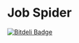 # Job Spider



[![Bitdeli Badge](https://d2weczhvl823v0.cloudfront.net/qidouhai/jobla/trend.png)](https://bitdeli.com/free "Bitdeli Badge")

